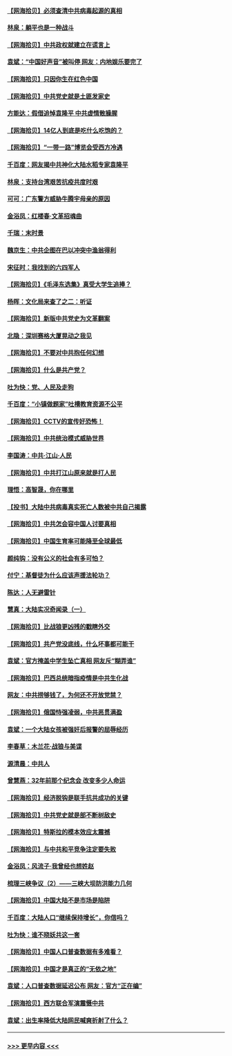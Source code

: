 #### [【网海拾贝】必须查清中共病毒起源的真相](../pages/nsc993/n12984276.md?t=05300201) 
#### [林泉：躺平也是一种战斗](../pages/nsc993/n12984194.md?t=05300201) 
#### [【网海拾贝】中共政权就建立在谎言上](../pages/nsc993/n12981880.md?t=05300201) 
#### [袁斌：“中国好声音”被叫停 网友：内地娱乐要完了](../pages/nsc993/n12981826.md?t=05300201) 
#### [【网海拾贝】只因你生在红色中国](../pages/nsc993/n12979096.md?t=05300201) 
#### [【网海拾贝】中共党史就是土匪发家史](../pages/nsc993/n12976478.md?t=05300201) 
#### [方能达：假借追悼袁隆平 中共虚情散臊腥](../pages/nsc993/n12976396.md?t=05300201) 
#### [【网海拾贝】14亿人到底是吃什么吃饱的？](../pages/nsc993/n12974125.md?t=05300201) 
#### [【网海拾贝】“一带一路”博览会受西方冷遇](../pages/nsc993/n12971787.md?t=05300201) 
#### [千百度：网友揭中共神化大陆水稻专家袁隆平](../pages/nsc993/n12971733.md?t=05300201) 
#### [林泉：支持台湾艰苦抗疫共度时艰](../pages/nsc993/n12971350.md?t=05300201) 
#### [可可：广东警方威胁牛腾宇母亲的原因](../pages/nsc993/n12971100.md?t=05300201) 
#### [金浴凤：红楼春·文革招魂曲](../pages/nsc993/n12970354.md?t=05300201) 
#### [千瑞：末时景](../pages/nsc993/n12970337.md?t=05300201) 
#### [魏京生：中共企图在巴以冲突中渔翁得利](../pages/nsc993/n12970286.md?t=05300201) 
#### [宋征时：我找到的六四军人](../pages/nsc993/n12970213.md?t=05300201) 
#### [【网海拾贝】《毛泽东选集》真受大学生追捧？](../pages/nsc993/n12968779.md?t=05300201) 
#### [杨晖：文化局来查了之二：听证](../pages/nsc993/n12966528.md?t=05300201) 
#### [【网海拾贝】新版中共党史为文革翻案](../pages/nsc993/n12967526.md?t=05300201) 
#### [北隐：深圳赛格大厦晃动之我见](../pages/nsc993/n12967393.md?t=05300201) 
#### [【网海拾贝】不要对中共抱任何幻想](../pages/nsc993/n12965222.md?t=05300201) 
#### [【网海拾贝】什么是共产党？](../pages/nsc993/n12962781.md?t=05300201) 
#### [吐为快：党、人民及走狗](../pages/nsc993/n12962747.md?t=05300201) 
#### [千百度：“小镇做题家”吐槽教育资源不公平](../pages/nsc993/n12962705.md?t=05300201) 
#### [【网海拾贝】CCTV的宣传好恐怖！](../pages/nsc993/n12959984.md?t=05300201) 
#### [【网海拾贝】中共统治模式威胁世界](../pages/nsc993/n12957622.md?t=05300201) 
#### [李国涛：中共‧江山‧人民](../pages/nsc993/n12957502.md?t=05300201) 
#### [【网海拾贝】中共打江山原来就是打人民](../pages/nsc993/n12954345.md?t=05300201) 
#### [理悟：高智晟，你在哪里](../pages/nsc993/n12953115.md?t=05300201) 
#### [【投书】大陆中共病毒真实死亡人数被中共自己揭露](../pages/nsc993/n12953050.md?t=05300201) 
#### [【网海拾贝】中共怎会容中国人讨要真相](../pages/nsc993/n12952161.md?t=05300201) 
#### [【网海拾贝】中国生育率可能降至全球最低](../pages/nsc993/n12948793.md?t=05300201) 
#### [颜纯钩：没有公义的社会有多可怕？](../pages/nsc993/n12947626.md?t=05300201) 
#### [付宁：基督徒为什么应该声援法轮功？](../pages/nsc993/n12947233.md?t=05300201) 
#### [陈达：人无避雷针](../pages/nsc993/n12947098.md?t=05300201) 
#### [慧真：大陆实况奇闻录（一）](../pages/nsc993/n12945811.md?t=05300201) 
#### [【网海拾贝】比战狼更凶残的戳瞎外交](../pages/nsc993/n12945717.md?t=05300201) 
#### [【网海拾贝】共产党没底线，什么坏事都可能干](../pages/nsc993/n12942090.md?t=05300201) 
#### [袁斌：官方掩盖中学生坠亡真相 网友斥“糊弄谁”](../pages/nsc993/n12942029.md?t=05300201) 
#### [【网海拾贝】巴西总统暗指疫情是中共生化战](../pages/nsc993/n12938999.md?t=05300201) 
#### [网友：中共捞够钱了，为何还不开放党禁？](../pages/nsc993/n12938952.md?t=05300201) 
#### [【网海拾贝】俄国恃强凌弱，中共恶贯满盈](../pages/nsc993/n12936626.md?t=05300201) 
#### [袁斌：一个大陆女孩被强奸后报警的屈辱经历](../pages/nsc993/n12936547.md?t=05300201) 
#### [李春草：木兰花·战狼与美谍](../pages/nsc993/n12935995.md?t=05300201) 
#### [源清晨：中共人](../pages/nsc993/n12935589.md?t=05300201) 
#### [曾慧燕：32年前那个纪念会 改变多少人命运](../pages/nsc993/n12934233.md?t=05300201) 
#### [【网海拾贝】经济脱钩是联手抗共成功的关键](../pages/nsc993/n12934176.md?t=05300201) 
#### [【网海拾贝】中共党史就是部不断树敌史](../pages/nsc993/n12932844.md?t=05300201) 
#### [【网海拾贝】特斯拉的模本效应太震撼](../pages/nsc993/n12925626.md?t=05300201) 
#### [【网海拾贝】与中共和平竞争注定要失败](../pages/nsc993/n12923326.md?t=05300201) 
#### [金浴凤：风流子‧我曾经也想姓赵](../pages/nsc993/n12920911.md?t=05300201) 
#### [梳理三峡争议（2）——三峡大坝防洪能力几何](../pages/nsc993/n12920173.md?t=05300201) 
#### [【网海拾贝】中国大陆不是市场是陷阱](../pages/nsc993/n12920143.md?t=05300201) 
#### [千百度：大陆人口“继续保持增长”，你信吗？](../pages/nsc993/n12918946.md?t=05300201) 
#### [吐为快：谁不晓妖共这一套](../pages/nsc993/n12918941.md?t=05300201) 
#### [【网海拾贝】中国人口普查数据有多难看？](../pages/nsc993/n12917822.md?t=05300201) 
#### [【网海拾贝】中国才是真正的“无依之地”](../pages/nsc993/n12915845.md?t=05300201) 
#### [袁斌：人口普查数据延迟公布 网友：官方“正在编”](../pages/nsc993/n12915748.md?t=05300201) 
#### [【网海拾贝】西方联合军演震慑中共](../pages/nsc993/n12913466.md?t=05300201) 
#### [袁斌：出生率降低大陆网民喊爽折射了什么？](../pages/nsc993/n12913365.md?t=05300201) 

----
#### [ >>> 更早内容 <<< ](../indexes/nsc993-earlier.md)
